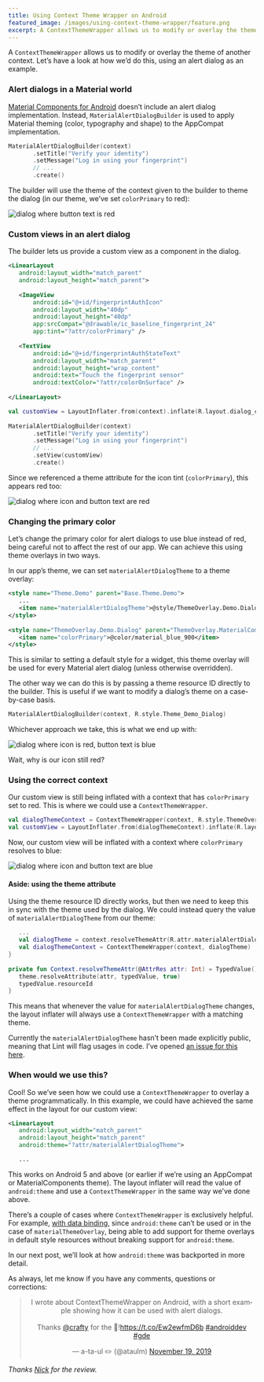 ```yaml
---
title: Using Context Theme Wrapper on Android
featured_image: /images/using-context-theme-wrapper/feature.png
excerpt: A ContextThemeWrapper allows us to modify or overlay the theme of another context. Let’s have a look at how we’d do this, using an alert dialog as an example.
---
```

 
A `ContextThemeWrapper` allows us to modify or overlay the theme of another context. Let’s have a look at how we’d do this, using an alert dialog as an example.
 
### Alert dialogs in a Material world
 
[Material Components for Android](https://github.com/material-components/material-components-android) doesn’t include an alert dialog implementation. Instead, `MaterialAlertDialogBuilder` is used to apply Material theming (color, typography and shape) to the AppCompat implementation.
 
```kotlin
MaterialAlertDialogBuilder(context)
       .setTitle("Verify your identity")
       .setMessage("Log in using your fingerprint")
       // ...
       .create()
```
 
The builder will use the theme of the context given to the builder to theme the dialog (in our theme, we’ve set `colorPrimary` to red):

![dialog where button text is red](/images/using-context-theme-wrapper/01.png)
 
### Custom views in an alert dialog
 
The builder lets us provide a custom view as a component in the dialog.
 
```xml
<LinearLayout
   android:layout_width="match_parent"
   android:layout_height="match_parent">
 
   <ImageView
       android:id="@+id/fingerprintAuthIcon"
       android:layout_width="40dp"
       android:layout_height="40dp"
       app:srcCompat="@drawable/ic_baseline_fingerprint_24"
       app:tint="?attr/colorPrimary" />
 
   <TextView
       android:id="@+id/fingerprintAuthStateText"
       android:layout_width="match_parent"
       android:layout_height="wrap_content"
       android:text="Touch the fingerprint sensor"
       android:textColor="?attr/colorOnSurface" />
 
</LinearLayout>
```
 
```kotlin
val customView = LayoutInflater.from(context).inflate(R.layout.dialog_custom_view, ...)
 
MaterialAlertDialogBuilder(context)
       .setTitle("Verify your identity")
       .setMessage("Log in using your fingerprint")
       // ...
       .setView(customView)
       .create()
```
 
Since we referenced a theme attribute for the icon tint (`colorPrimary`), this appears red too:
 
![dialog where icon and button text are red](/images/using-context-theme-wrapper/02.png)
 
### Changing the primary color
 
Let’s change the primary color for alert dialogs to use blue instead of red, being careful not to affect the rest of our app. We can achieve this using theme overlays in two ways.
 
In our app’s theme, we can set  `materialAlertDialogTheme` to a theme overlay:
 
```xml
<style name="Theme.Demo" parent="Base.Theme.Demo">
   ...
   <item name="materialAlertDialogTheme">@style/ThemeOverlay.Demo.Dialog</item>
</style>
 
<style name="ThemeOverlay.Demo.Dialog" parent="ThemeOverlay.MaterialComponents.MaterialAlertDialog">
   <item name="colorPrimary">@color/material_blue_900</item>
</style>
```
 
This is similar to setting a default style for a widget, this theme overlay will be used for every Material alert dialog (unless otherwise overridden).
 
The other way we can do this is by passing a theme resource ID directly to the builder. This is useful if we want to modify a dialog’s theme on a case-by-case basis.

 
```kotlin
MaterialAlertDialogBuilder(context, R.style.Theme_Demo_Dialog)
```
 
Whichever approach we take, this is what we end up with:
 
![dialog where icon is red, button text is blue](/images/using-context-theme-wrapper/03.png)
 
Wait, why is our icon still red?
 
### Using the correct context
 
Our custom view is still being inflated with a context that has `colorPrimary` set to red. This is where we could use a `ContextThemeWrapper`.
 
```kotlin
val dialogThemeContext = ContextThemeWrapper(context, R.style.ThemeOverlay_Demo_Dialog)
val customView = LayoutInflater.from(dialogThemeContext).inflate(R.layout.dialog_custom_view, ...)
```
 
Now, our custom view will be inflated with a context where `colorPrimary` resolves to blue:

![dialog where icon and button text are blue](/images/using-context-theme-wrapper/04.png)
 
#### Aside: using the theme attribute
 
Using the theme resource ID directly works, but then we need to keep this in sync with the theme used by the dialog. We could instead query the value of `materialAlertDialogTheme` from our theme:
 
```kotlin
   ...
   val dialogTheme = context.resolveThemeAttr(R.attr.materialAlertDialogTheme)
   val dialogThemeContext = ContextThemeWrapper(context, dialogTheme)
}
 
private fun Context.resolveThemeAttr(@AttrRes attr: Int) = TypedValue().let { typedValue ->
   theme.resolveAttribute(attr, typedValue, true)
   typedValue.resourceId
}
```
 
This means that whenever the value for `materialAlertDialogTheme` changes, the layout inflater will always use a `ContextThemeWrapper` with a matching theme.
 
Currently the `materialAlertDialogTheme` hasn’t been made explicitly public, meaning that Lint will flag usages in code. I’ve opened [an issue for this here](https://github.com/material-components/material-components-android/issues/769).
 
### When would we use this?

Cool! So we’ve seen how we could use a `ContextThemeWrapper` to overlay a theme programmatically. In this example, we could have achieved the same effect in the layout for our custom view:

```xml
<LinearLayout
   android:layout_width="match_parent"
   android:layout_height="match_parent"
   android:theme="?attr/materialAlertDialogTheme">

   ...
```

This works on Android 5 and above (or earlier if we’re using an AppCompat or MaterialComponents theme). The layout inflater will read the value of `android:theme` and use a `ContextThemeWrapper` in the same way we’ve done above.

There’s a couple of cases where `ContextThemeWrapper` is exclusively helpful. For example, [with data binding](https://github.com/google/iosched/blob/89df01ebc19d9a46495baac4690c2ebfa74946dc/mobile/src/main/java/com/google/samples/apps/iosched/ui/sessiondetail/SessionDetailFragment.kt#L114-L119), since `android:theme` can’t be used or in the case of `materialThemeOverlay`, being able to add support for theme overlays in default style resources without breaking support for `android:theme`.

In our next post, we’ll look at how `android:theme` was backported in more detail.

As always, let me know if you have any comments, questions or corrections:

<center>
<blockquote class="twitter-tweet"><p lang="en" dir="ltr">I wrote about ContextThemeWrapper on Android, with a short example showing how it can be used with alert dialogs.<br><br>Thanks <a href="https://twitter.com/crafty?ref_src=twsrc%5Etfw">@crafty</a> for the 👀!<a href="https://t.co/Ew2ewfmD6b">https://t.co/Ew2ewfmD6b</a> <a href="https://twitter.com/hashtag/androiddev?src=hash&amp;ref_src=twsrc%5Etfw">#androiddev</a> <a href="https://twitter.com/hashtag/gde?src=hash&amp;ref_src=twsrc%5Etfw">#gde</a></p>&mdash; a-ta-ul ✏️ (@ataulm) <a href="https://twitter.com/ataulm/status/1196919491646509057?ref_src=twsrc%5Etfw">November 19, 2019</a></blockquote> <script async src="https://platform.twitter.com/widgets.js" charset="utf-8"></script>
</center>

_Thanks [Nick](https://twitter.com/crafty) for the review._

